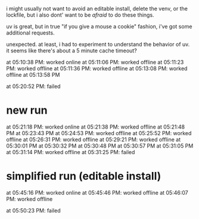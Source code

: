 i might usually not want to avoid an editable install, delete the venv, or the lockfile, but i also dont' want to be *afraid* to do these things.


uv is great, but in true "if you give a mouse a cookie" fashion, i've got some additional requests.


unexpected. at least, i had to experiment to understand the behavior of uv. it seems like there's about a 5 minute cache timeout?

at 05:10:38 PM: worked online
at 05:11:06 PM: worked offline
at 05:11:23 PM: worked offline
at 05:11:36 PM: worked offline
at 05:13:08 PM: worked offline
at 05:13:58 PM


at 05:20:52 PM: failed

# new run

at 05:21:18 PM: worked online
at 05:21:38 PM: worked offline
at 05:21:48 PM
at 05:23:43 PM
at 05:24:53 PM: worked offline
at 05:25:52 PM: worked offline
at 05:26:31 PM: worked offline
at 05:29:21 PM: worked offline
at 05:30:01 PM
at 05:30:32 PM
at 05:30:48 PM
at 05:30:57 PM
at 05:31:05 PM
at 05:31:14 PM: worked offline
at 05:31:25 PM: failed


# simplified run (editable install)

at 05:45:16 PM: worked online
at 05:45:46 PM: worked offline
at 05:46:07 PM: worked offline

at 05:50:23 PM: failed
